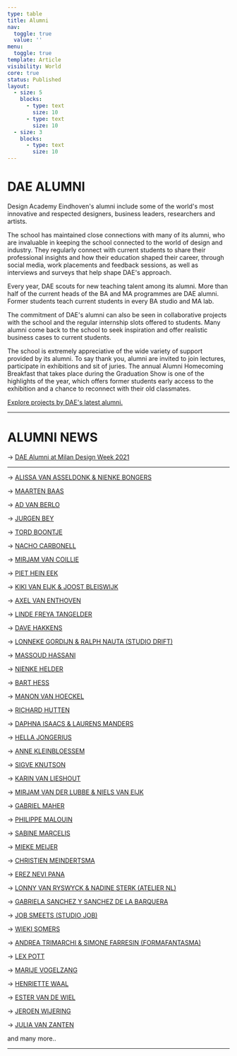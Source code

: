 ```yaml
---
type: table
title: Alumni
nav:
  toggle: true
  value: ''
menu:
  toggle: true
template: Article
visibility: World
core: true
status: Published
layout:
  - size: 5
    blocks:
      - type: text
        size: 10
      - type: text
        size: 10
  - size: 3
    blocks:
      - type: text
        size: 10
---
```


# DAE ALUMNI

Design Academy Eindhoven's alumni include some of the world's most innovative and respected designers, business leaders, researchers and artists.

The school has maintained close connections with many of its alumni, who are invaluable in keeping the school connected to the world of design and industry. They regularly connect with current students to share their professional insights and how their education shaped their career, through social media, work placements and feedback sessions, as well as interviews and surveys that help shape DAE's approach.

Every year, DAE scouts for new teaching talent among its alumni. More than half of the current heads of the BA and MA programmes are DAE alumni. Former students teach current students in every BA studio and MA lab.

The commitment of DAE's alumni can also be seen in collaborative projects with the school and the regular internship slots offered to students. Many alumni come back to the school to seek inspiration and offer realistic business cases to current students.

The school is extremely appreciative of the wide variety of support provided by its alumni. To say thank you, alumni are invited to join lectures, participate in exhibitions and sit of juries. The annual Alumni Homecoming Breakfast that takes place during the Graduation Show is one of the highlights of the year, which offers former students early access to the exhibition and a chance to reconnect with their old classmates.

[Explore projects by DAE's latest alumni.](https://www.designacademy.nl/p/study-at-dae/graduation-show/graduation-projects)

---

# ALUMNI NEWS

→ [DAE Alumni at Milan Design Week 2021](https://www.designacademy.nl/p/about-dae/friends-and-partners/alumni/dae-alumni-at-milan-design-week-2021)

---

→ [ALISSA VAN ASSELDONK & NIENKE BONGERS](https://www.alissanienke.nl/)

→ [MAARTEN BAAS](http://maartenbaas.com/)

→ [AD VAN BERLO](https://vanberloagency.com/)

→ [JURGEN BEY](https://www.studiomakkinkbey.nl/) 

→ [TORD BOONTJE](https://tordboontje.com/)

→ [NACHO CARBONELL](https://www.nachocarbonell.com/)

→ [MIRJAM VAN COILLIE](https://www.linkedin.com/in/mirjam-van-coillie-mba-3126b6?originalSubdomain=nl)

→ [PIET HEIN EEK](https://pietheineek.nl/en)

→ [KIKI VAN EIJK & JOOST BLEISWIJK](https://kikiandjoost.com/)

→ [AXEL VAN ENTHOVEN](https://www.yellowwindow.com/)

→ [LINDE FREYA TANGELDER](https://destroyersbuilders.com/)

→ [DAVE HAKKENS](https://www.onearmy.earth/)

→ [LONNEKE GORDIJN & RALPH NAUTA (STUDIO DRIFT)](https://www.studiodrift.com/)

→ [MASSOUD HASSANI](http://ha55ani.com/about/)

→ [NIENKE HELDER](https://www.nienkehelder.com/)

→ [BART HESS](https://www.barthess.com/)

→ [MANON VAN HOECKEL](http://www.manonvanhoeckel.com/)

→ [RICHARD HUTTEN](https://www.richardhutten.com/)

→ [DAPHNA ISAACS & LAURENS MANDERS](https://www.daphnalaurens.nl/)

→ [HELLA JONGERIUS](http://www.jongeriuslab.com/)

→ [ANNE KLEINBLOESSEM](https://www.baaskleinbloesem.nl/)

→ [SIGVE KNUTSON](https://www.sigveknutson.com/)
  
→ [KARIN VAN LIESHOUT](https://www.oooms.nl/)

→ [MIRJAM VAN DER LUBBE & NIELS VAN EIJK](https://www.vevdl.com/en)

→ [GABRIEL MAHER](https://www.gabrielmaher.xyz/)

→ [PHILIPPE MALOUIN](http://philippemalouin.com/)

→ [SABINE MARCELIS](https://sabinemarcelis.com/)

→ [MIEKE MEIJER](https://www.miekemeijer.com/)

→ [CHRISTIEN MEINDERTSMA](https://christienmeindertsma.com/)

→ [EREZ NEVI PANA](https://ereznevipana.com/)

→ [LONNY VAN RYSWYCK & NADINE STERK (ATELIER NL)](https://www.ateliernl.com/)

→ [GABRIELA SANCHEZ Y SANCHEZ DE LA BARQUERA](https://www.gsysb.com/)

→ [JOB SMEETS (STUDIO JOB)](https://www.studio-job.com/)

→ [WIEKI SOMERS](https://www.wiekisomers.com/)

→ [ANDREA TRIMARCHI & SIMONE FARRESIN (FORMAFANTASMA)](https://www.formafantasma.com/filter/home/news)

→ [LEX POTT](https://www.lexpott.nl/)

→ [MARIJE VOGELZANG](https://marijevogelzang.nl/)

→ [HENRIETTE WAAL](https://atelier-luma.org/en/?locale=en)

→ [ESTER VAN DE WIEL](https://estervandewiel.wordpress.com/ester-van-de-wiel/)

→ [JEROEN WIJERING](https://ereznevipana.com/)

→ [JULIA VAN ZANTEN](https://www.lifesense-group.com/)

and many more..

---
